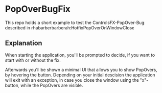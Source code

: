 # PopOverBugFix
This repo holds a short example to test the ControlsFX-PopOver-Bug described in rhabarberbarberah:HotfixPopOverOnWindowClose

## Explanation
When starting the application, you'll be prompted to decide, if you want to start with or without the fix.

Afterwards you'll be shown a minimal UI that allows you to show PopOvers, by hovering the button.
Depending on your initial descision the application will exit with an exception, in case you close the window using the "x"-button, while the PopOvers are visible.
